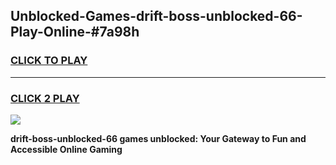 
## Unblocked-Games-drift-boss-unblocked-66-Play-Online-#7a98h
<h3>
<a href="https://premium.freeplayer.one?title=drift-boss-unblocked-66&ref=27F">CLICK TO PLAY</a></h3>
<hr>

<h3>
<a href="https://premium.freeplayer.one?title=drift-boss-unblocked-66&ref=27F">CLICK 2 PLAY</a>
  
</h3>

<a href="https://premium.freeplayer.one?title=drift-boss-unblocked-66&ref=27F"><img src="https://clearcache.store/games.png"></a>


**drift-boss-unblocked-66 games unblocked: Your Gateway to Fun and Accessible Online Gaming**
